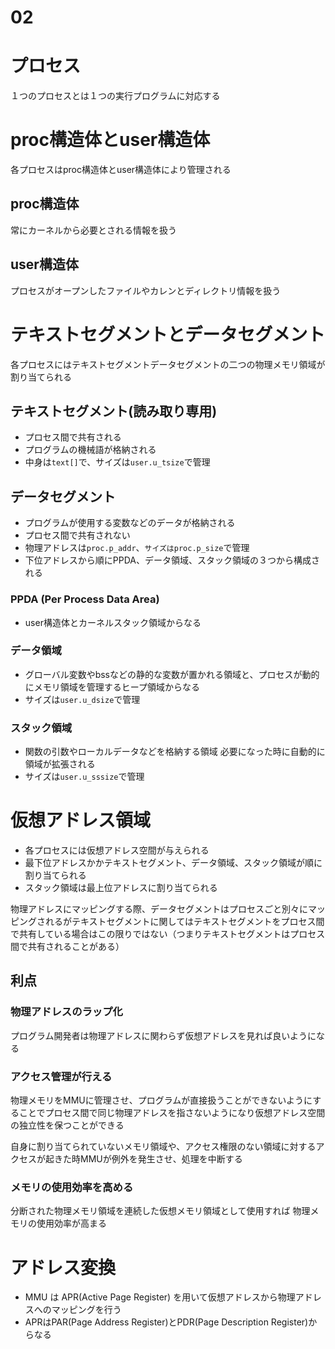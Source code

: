 # 02
# プロセス
１つのプロセスとは１つの実行プログラムに対応する

# proc構造体とuser構造体
各プロセスはproc構造体とuser構造体により管理される

## proc構造体
常にカーネルから必要とされる情報を扱う

## user構造体
プロセスがオープンしたファイルやカレンとディレクトリ情報を扱う

# テキストセグメントとデータセグメント

各プロセスにはテキストセグメントデータセグメントの二つの物理メモリ領域が割り当てられる

## テキストセグメント(読み取り専用)
* プロセス間で共有される
* プログラムの機械語が格納される
* 中身は``text[]``で、サイズは``user.u_tsize``で管理

## データセグメント
* プログラムが使用する変数などのデータが格納される
* プロセス間で共有されない
* 物理アドレスは``proc.p_addr``、``サイズはproc.p_size``で管理
* 下位アドレスから順にPPDA、データ領域、スタック領域の３つから構成される

### PPDA (Per Process Data Area)
* user構造体とカーネルスタック領域からなる

### データ領域
* グローバル変数やbssなどの静的な変数が置かれる領域と、プロセスが動的にメモリ領域を管理するヒープ領域からなる
* サイズは``user.u_dsize``で管理

### スタック領域
* 関数の引数やローカルデータなどを格納する領域
必要になった時に自動的に領域が拡張される
* サイズは``user.u_sssize``で管理

# 仮想アドレス領域
* 各プロセスには仮想アドレス空間が与えられる
* 最下位アドレスかかテキストセグメント、データ領域、スタック領域が順に割り当てられる
* スタック領域は最上位アドレスに割り当てられる

物理アドレスにマッピングする際、データセグメントはプロセスごと別々にマッピングされるがテキストセグメントに関してはテキストセグメントをプロセス間で共有している場合はこの限りではない（つまりテキストセグメントはプロセス間で共有されることがある）

## 利点
### 物理アドレスのラップ化
プログラム開発者は物理アドレスに関わらず仮想アドレスを見れば良いようになる

### アクセス管理が行える
物理メモリをMMUに管理させ、プログラムが直接扱うことができないようにすることでプロセス間で同じ物理アドレスを指さないようになり仮想アドレス空間の独立性を保つことができる

自身に割り当てられていないメモリ領域や、アクセス権限のない領域に対するアクセスが起きた時MMUが例外を発生させ、処理を中断する

### メモリの使用効率を高める
分断された物理メモリ領域を連続した仮想メモリ領域として使用すれば
物理メモリの使用効率が高まる

# アドレス変換
* MMU は APR(Active Page Register) を用いて仮想アドレスから物理アドレスへのマッピングを行う
* APRはPAR(Page Address Register)とPDR(Page Description Register)からなる
